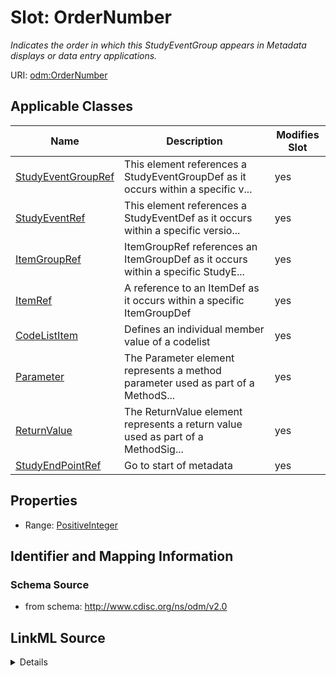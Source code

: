 # Slot: OrderNumber


_Indicates the order in which this StudyEventGroup appears in Metadata displays or data entry applications._



URI: [odm:OrderNumber](http://www.cdisc.org/ns/odm/v2.0/OrderNumber)



<!-- no inheritance hierarchy -->




## Applicable Classes

| Name | Description | Modifies Slot |
| --- | --- | --- |
[StudyEventGroupRef](StudyEventGroupRef.md) | This element references a StudyEventGroupDef as it occurs within a specific v... |  yes  |
[StudyEventRef](StudyEventRef.md) | This element references a StudyEventDef as it occurs within a specific versio... |  yes  |
[ItemGroupRef](ItemGroupRef.md) | ItemGroupRef references an ItemGroupDef as it occurs within a specific StudyE... |  yes  |
[ItemRef](ItemRef.md) | A reference to an ItemDef as it occurs within a specific ItemGroupDef |  yes  |
[CodeListItem](CodeListItem.md) | Defines an individual member value of a codelist |  yes  |
[Parameter](Parameter.md) | The Parameter element represents a method parameter used as part of a MethodS... |  yes  |
[ReturnValue](ReturnValue.md) | The ReturnValue element represents a return value used as part of a MethodSig... |  yes  |
[StudyEndPointRef](StudyEndPointRef.md) | Go to start of metadata |  yes  |







## Properties

* Range: [PositiveInteger](PositiveInteger.md)





## Identifier and Mapping Information







### Schema Source


* from schema: http://www.cdisc.org/ns/odm/v2.0




## LinkML Source

<details>
```yaml
name: OrderNumber
description: Indicates the order in which this StudyEventGroup appears in Metadata
  displays or data entry applications.
from_schema: http://www.cdisc.org/ns/odm/v2.0
rank: 1000
alias: OrderNumber
domain_of:
- StudyEventGroupRef
- StudyEventRef
- ItemGroupRef
- ItemRef
- CodeListItem
- Parameter
- ReturnValue
- StudyEndPointRef
range: positiveInteger

```
</details>